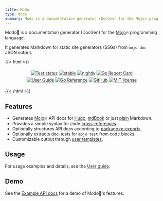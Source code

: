 ```yaml
---
title: Modo
type: docs
summary: Modo is a documentation generator (DocGen) for the Mojo🔥 programming language.
---
```

Modo🧯 is a documentation generator (DocGen) for the [Mojo](https://www.modular.com/mojo)🔥 programming language.

It generates Markdown for static site generators (SSGs) from `mojo doc` JSON output.

{{< html >}}
<div style="width 100%; text-align: center; margin-top: 1rem; margin-bottom: 1rem;">

<a href="https://github.com/mlange-42/modo/actions/workflows/tests.yml" style="display:inline-block">
<img alt="Test status" src="https://img.shields.io/github/actions/workflow/status/mlange-42/modo/tests.yml?branch=main&label=Tests&logo=github" style="margin-top: 0.2rem; margin-bottom: 0.2rem;"></img></a>

<a href="https://github.com/mlange-42/modo/actions/workflows/test-stable.yml" style="display:inline-block">
<img alt="stable" src="https://img.shields.io/github/actions/workflow/status/mlange-42/modo/test-stable.yml?branch=main&label=stable&logo=github" style="margin-top: 0.2rem; margin-bottom: 0.2rem;"></img></a>

<a href="https://github.com/mlange-42/modo/actions/workflows/test-nightly.yml" style="display:inline-block">
<img alt="nightly" src="https://img.shields.io/github/actions/workflow/status/mlange-42/modo/test-nightly.yml?branch=main&label=nightly&logo=github" style="margin-top: 0.2rem; margin-bottom: 0.2rem;"></img></a>

<a href="https://goreportcard.com/report/github.com/mlange-42/modo" style="display:inline-block">
<img alt="Go Report Card" src="https://goreportcard.com/badge/github.com/mlange-42/modo" style="margin-top: 0.2rem; margin-bottom: 0.2rem;"></img></a>
<br />
<a href="https://mlange-42.github.io/modo/" style="display:inline-block">
<img alt="User Guide" src="https://img.shields.io/badge/user_guide-%23007D9C?logo=go&logoColor=white&labelColor=gray" style="margin-top: 0.2rem; margin-bottom: 0.2rem;"></img></a>

<a href="https://pkg.go.dev/github.com/mlange-42/modo" style="display:inline-block">
<img alt="Go Reference" src="https://img.shields.io/badge/reference-%23007D9C?logo=go&logoColor=white&labelColor=gray" style="margin-top: 0.2rem; margin-bottom: 0.2rem;"></img></a>

<a href="https://github.com/mlange-42/modo" style="display:inline-block">
<img alt="GitHub" src="https://img.shields.io/badge/github-repo-blue?logo=github" style="margin-top: 0.2rem; margin-bottom: 0.2rem;"></img></a>

<a href="https://github.com/mlange-42/modo/blob/main/LICENSE" style="display:inline-block">
<img alt="MIT license" src="https://img.shields.io/badge/MIT-brightgreen?label=license" style="margin-top: 0.2rem; margin-bottom: 0.2rem;"></img></a>

</div>
{{< /html >}}

## Features

* Generates [Mojo](https://www.modular.com/mojo)🔥 API docs for [Hugo](guide/formats#hugo), [mdBook](guide/formats#mdbook) or just [plain](guide/formats#plain-markdown) Markdown.
* Provides a simple syntax for code [cross-references](guide/features/crossrefs).
* Optionally structures API docs according to [package re-exports](guide/features/reexports).
* Optionally extracts [doc-tests](guide/features/doctests) for `mojo test` from code blocks.
* Customizable output through [user templates](guide/features/templates).

## Usage

For usage examples and details, see the [User guide](guide).

## Demo

See the [Example API docs](mypkg) for a demo of Modo🧯's features.
